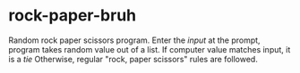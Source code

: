 # rock-paper-bruh
Random rock paper scissors program.
Enter the *input* at the prompt,
program takes random value out of a list.
If computer value matches input, it is a *tie*
Otherwise, regular "rock, paper scissors" rules are followed.
